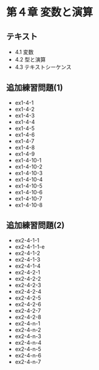 # 第４章 変数と演算

## テキスト
- 4.1 変数
- 4.2 型と演算
- 4.3 テキストシーケンス

## 追加練習問題(1)
- ex1-4-1
- ex1-4-2
- ex1-4-3
- ex1-4-4
- ex1-4-5
- ex1-4-6
- ex1-4-7
- ex1-4-8
- ex1-4-9
- ex1-4-10-1
- ex1-4-10-2
- ex1-4-10-3
- ex1-4-10-4
- ex1-4-10-5
- ex1-4-10-6
- ex1-4-10-7
- ex1-4-10-8

## 追加練習問題(2)
- ex2-4-1-1
- ex2-4-1-1-e
- ex2-4-1-2
- ex2-4-1-3
- ex2-4-1-4
- ex2-4-2-1
- ex2-4-2-2
- ex2-4-2-3
- ex2-4-2-4
- ex2-4-2-5
- ex2-4-2-6
- ex2-4-2-7
- ex2-4-2-8
- ex2-4-n-1
- ex2-4-n-2
- ex2-4-n-3
- ex2-4-n-4
- ex2-4-n-5
- ex2-4-n-6
- ex2-4-n-7



